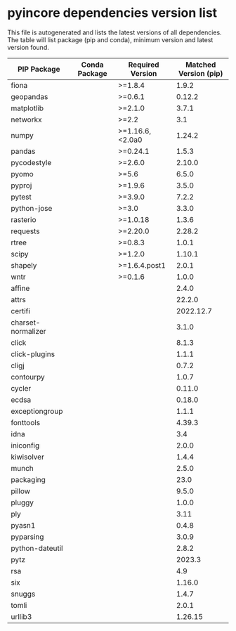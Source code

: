 # pyincore dependencies version list

This file is autogenerated and lists the latest versions of all dependencies. The table will list package (pip and conda), minimum version and latest version found.

| PIP Package | Conda Package | Required Version | Matched Version (pip) |
|-------------|---------------|------------------|-----------------------|
| fiona | | \>=1.8.4| 1.9.2 |
| geopandas | | \>=0.6.1| 0.12.2 |
| matplotlib | | \>=2.1.0| 3.7.1 |
| networkx | | \>=2.2| 3.1 |
| numpy | | \>=1.16.6,\<2.0a0| 1.24.2 |
| pandas | | \>=0.24.1| 1.5.3 |
| pycodestyle | | \>=2.6.0| 2.10.0 |
| pyomo | | \>=5.6| 6.5.0 |
| pyproj | | \>=1.9.6| 3.5.0 |
| pytest | | \>=3.9.0| 7.2.2 |
| python-jose | | \>=3.0| 3.3.0 |
| rasterio | | \>=1.0.18| 1.3.6 |
| requests | | \>=2.20.0| 2.28.2 |
| rtree | | \>=0.8.3| 1.0.1 |
| scipy | | \>=1.2.0| 1.10.1 |
| shapely | | \>=1.6.4.post1| 2.0.1 |
| wntr | | \>=0.1.6| 1.0.0 |
| affine | | | 2.4.0 |
| attrs | | | 22.2.0 |
| certifi | | | 2022.12.7 |
| charset-normalizer | | | 3.1.0 |
| click | | | 8.1.3 |
| click-plugins | | | 1.1.1 |
| cligj | | | 0.7.2 |
| contourpy | | | 1.0.7 |
| cycler | | | 0.11.0 |
| ecdsa | | | 0.18.0 |
| exceptiongroup | | | 1.1.1 |
| fonttools | | | 4.39.3 |
| idna | | | 3.4 |
| iniconfig | | | 2.0.0 |
| kiwisolver | | | 1.4.4 |
| munch | | | 2.5.0 |
| packaging | | | 23.0 |
| pillow | | | 9.5.0 |
| pluggy | | | 1.0.0 |
| ply | | | 3.11 |
| pyasn1 | | | 0.4.8 |
| pyparsing | | | 3.0.9 |
| python-dateutil | | | 2.8.2 |
| pytz | | | 2023.3 |
| rsa | | | 4.9 |
| six | | | 1.16.0 |
| snuggs | | | 1.4.7 |
| tomli | | | 2.0.1 |
| urllib3 | | | 1.26.15 |
